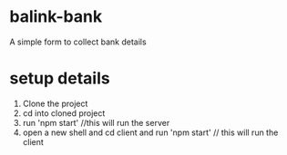 # balink-bank
A simple form to collect bank details

# setup details

1) Clone the project
2) cd into cloned project 
3) run 'npm start' //this will run the server
4) open a new shell and cd client and run 'npm start' // this will run the client
